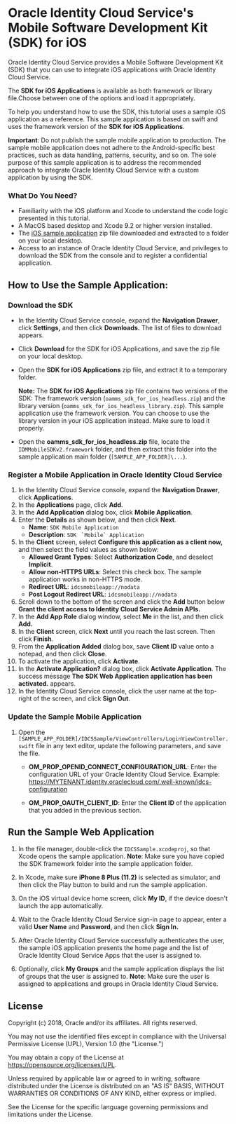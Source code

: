 
# Oracle Identity Cloud Service's Mobile Software Development Kit (SDK) for iOS

Oracle Identity Cloud Service provides a Mobile Software Development Kit (SDK) that you can use to integrate iOS applications with Oracle Identity Cloud Service.

The **SDK for iOS Applications** is available as both framework or library file.Choose between one of the options and load it appropriately.

To help you understand how to use the SDK, this tutorial uses a sample iOS application as a reference. This sample application is based on swift and uses the framework version of the **SDK for iOS Applications**.

**Important**: Do not publish the sample mobile application to production. The sample mobile application does not adhere to the Android-specific best practices, such as data handling, patterns, security, and so on. The sole purpose of this sample application is to address the recommended approach to integrate Oracle Identity Cloud Service with a custom application by using the SDK.

### What Do You Need?

-   Familiarity with the iOS platform and Xcode to understand the code logic presented in this tutorial.
-   A MacOS based desktop and Xcode 9.2 or higher version installed.
-   The [iOS sample application](https://github.com/oracle/idm-samples/tree/master/idcs-sdk-sample-apps/ios "Oracle's official repository for Identity Management (IDM) code samples and snippets") zip file downloaded and extracted to a folder on your local desktop.
-   Access to an instance of Oracle Identity Cloud Service, and privileges to download the SDK from the console and to register a confidential application.

## How to Use the Sample Application:

### Download the SDK
-   In the Identity Cloud Service console, expand the **Navigation Drawer**, click **Settings,** and then click **Downloads.** The list of files to download appears.
-   Click **Download** for the SDK for iOS Applications, and save the zip file on your local desktop.
-   Open the **SDK for iOS Applications** zip file, and extract it to a temporary folder.

    **Note:** The **SDK for iOS Applications** zip file contains two versions of the SDK: The framework version (`oamms_sdk_for_ios_headless.zip`) and the library version (`oamms_sdk_for_ios_headless_library.zip`). This sample application use the framework version. You can choose to use the library version in your iOS application instead. Make sure to load it properly.

-   Open the **oamms_sdk_for_ios_headless.zip** file, locate the `IDMMobileSDKv2.framework` folder, and then extract this folder into the sample application main folder (`[SAMPLE_APP_FOLDER]\...`).

### Register a Mobile Application in Oracle Identity Cloud Service

1.  In the Identity Cloud Service console, expand the  **Navigation Drawer**, click  **Applications**.
2.  In the  **Applications**  page, click  **Add**.
3.  In the  **Add Application**  dialog box, click  **Mobile Application**.
4.  Enter the  **Details** as shown below, and then click  **Next**.
    -   **Name**:  `SDK Mobile Application`
    -   **Description**:  `SDK` `` `Mobile` Application``
5.  In the  **Client** screen, select  **Configure this application as a client now,**  and then select the field values as shown below:
    -   **Allowed Grant Types**: Select  **Authorization Code**, and deselect **Implicit**.
    -   **Allow non-HTTPS URLs**: Select this check box. The sample application works in non-HTTPS mode.
    -   **Redirect URL**:  `idcsmobileapp://nodata`
    -   **Post Logout Redirect URL**:  `idcsmobileapp://nodata`
6.  Scroll down to the bottom of the screen and click the  **Add** button below  **Grant the client access to Identity Cloud Service Admin APIs.**
7. In the **Add App Role** dialog window, select **Me** in the list, and then click **Add.**
8. In the  **Client**  screen, click  **Next**  until you reach the last screen. Then click  **Finish**.
9.  From the  **Application Added** dialog box, save  **Client ID**  value onto a notepad, and then click  **Close**.
10.  To activate the application, click  **Activate**.
11.  In the  **Activate Application?**  dialog box, click  **Activate Application**.
    The success message  **The** ****SDK** Web Application application has been activated.**  appears.
 12.  In the Identity Cloud Service console, click the user name at the top-right of the screen, and click  **Sign Out**.

### Update the Sample Mobile Application


1.  Open the `[SAMPLE_APP_FOLDER]/IDCSSample/ViewControllers/LoginViewController.swift` file in any text editor, update the following parameters, and save the file.

    * **OM_PROP_OPENID_CONNECT_CONFIGURATION_URL**: Enter the configuration URL of your Oracle Identity Cloud Service. Example:
https://MYTENANT.identity.oraclecloud.com/.well-known/idcs-configuration

    * **OM_PROP_OAUTH_CLIENT_ID**: Enter the **Client ID** of the application that you added in the previous section.

## Run the Sample Web Application

1. In the file manager, double-click the `IDCSSample.xcodeproj`, so that Xcode opens the sample application.
   **Note**: Make sure you have copied the SDK framework folder into the sample application folder.

2. In Xcode, make sure **iPhone 8 Plus (11.2)** is selected as simulator, and then click the Play button to build and run the sample application.

3. On the iOS virtual device home screen, click **My ID**, if the device doesn't launch the app automatically.

4. Wait to the Oracle Identity Cloud Service sign-in page to appear, enter a valid **User Name** and **Password**, and then click **Sign In.**

5. After Oracle Identity Cloud Service successfully authenticates the user, the sample iOS application presents the home page and the list of Oracle Identity Cloud Service Apps that the user is assigned to.

6. Optionally, click **My Groups** and the sample application displays the list of groups that the user is assigned to. **Note**: Make sure the user is assigned to applications and groups in Oracle Identity Cloud Service.

## License

Copyright (c) 2018, Oracle and/or its affiliates. All rights reserved.

You may not use the identified files except in compliance with the Universal Permissive License (UPL), Version 1.0 (the "License.")

You may obtain a copy of the License at https://opensource.org/licenses/UPL. 

Unless required by applicable law or agreed to in writing, software distributed under the License is distributed on an "AS IS" BASIS, WITHOUT WARRANTIES OR CONDITIONS OF ANY KIND, either express or implied.

See the License for the specific language governing permissions and limitations under the License.
